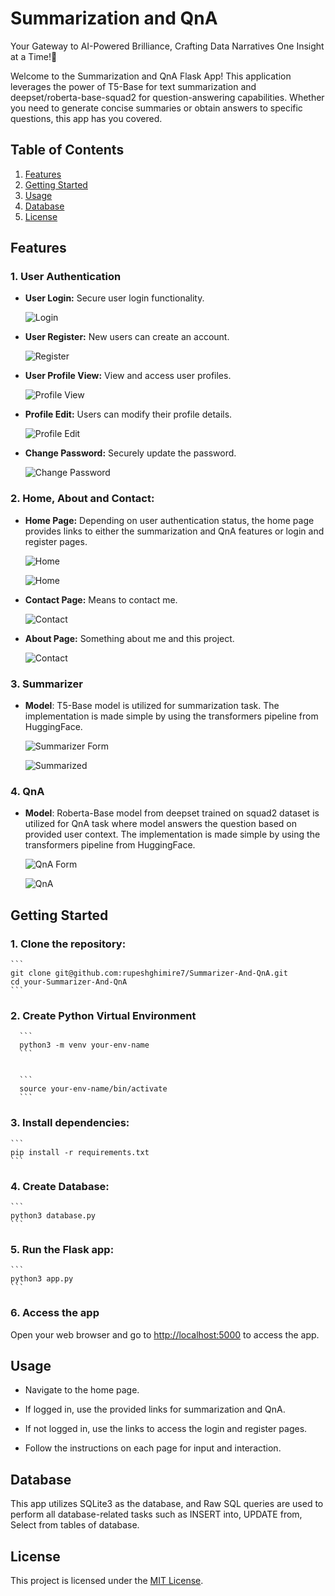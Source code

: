 # Summarization and QnA


Your Gateway to AI-Powered Brilliance, Crafting Data Narratives One Insight at a Time!🚀


Welcome to the Summarization and QnA Flask App! This application leverages the power of T5-Base for text summarization and deepset/roberta-base-squad2 for question-answering capabilities. Whether you need to generate concise summaries or obtain answers to specific questions, this app has you covered.




## Table of Contents

1. [Features](#features)
2. [Getting Started](#getting-started)
3. [Usage](#usage)
4. [Database](#database)
5. [License](#license)




## Features

### 1. User Authentication


- **User Login:** Secure user login functionality.

  
  ![Login](https://github.com/rupeshghimire7/Summarizer-And-QnA/blob/main/Results/LoginPage.jpg)
 
    
- **User Register:** New users can create an account.

  
  ![Register](https://github.com/rupeshghimire7/Summarizer-And-QnA/blob/main/Results/RegisterPage.jpg)

  
- **User Profile View:** View and access user profiles.


  ![Profile View](https://github.com/rupeshghimire7/Summarizer-And-QnA/blob/main/Results/UserProfile.jpg)


- **Profile Edit:** Users can modify their profile details.


  ![Profile Edit](https://github.com/rupeshghimire7/Summarizer-And-QnA/blob/main/Results/EditProfile.jpg)


- **Change Password:** Securely update the password.


  ![Change Password](https://github.com/rupeshghimire7/Summarizer-And-QnA/blob/main/Results/ChangePassword.jpg)




 
### 2. Home, About and Contact:


- **Home Page:** Depending on user authentication status, the home page provides links to either the summarization and QnA features or login and register pages.
  
  
  ![Home](https://github.com/rupeshghimire7/Summarizer-And-QnA/blob/main/Results/HomePage.jpg)
  
  ![Home](https://github.com/rupeshghimire7/Summarizer-And-QnA/blob/main/Results/HomePage2.jpg)



 
-  **Contact Page:** Means to contact me.

    ![Contact](https://github.com/rupeshghimire7/Summarizer-And-QnA/blob/main/Results/ContactPage.jpg)



-  **About Page:** Something about me and this project.

    ![Contact](https://github.com/rupeshghimire7/Summarizer-And-QnA/blob/main/Results/AboutPage.jpg)



### 3. Summarizer


- **Model**: T5-Base model is utilized for summarization task. The implementation is made simple by using the transformers pipeline from HuggingFace.

    ![Summarizer Form](https://github.com/rupeshghimire7/Summarizer-And-QnA/blob/main/Results/SummaryForm.jpg)


    ![Summarized](https://github.com/rupeshghimire7/Summarizer-And-QnA/blob/main/Results/Summary.jpg)


### 4. QnA

- **Model**: Roberta-Base model from deepset trained on squad2 dataset is utilized for QnA task where model answers the question based on provided user context. The implementation is made simple by using the transformers pipeline from HuggingFace.

    ![QnA Form](https://github.com/rupeshghimire7/Summarizer-And-QnA/blob/main/Results/QnAForm.jpg)


    ![QnA](https://github.com/rupeshghimire7/Summarizer-And-QnA/blob/main/Results/QnA.jpg)




## Getting Started

### 1. Clone the repository:
    ```
    git clone git@github.com:rupeshghimire7/Summarizer-And-QnA.git
    cd your-Summarizer-And-QnA
    ```



### 2. Create Python Virtual Environment

      ```
      python3 -m venv your-env-name
      ```
  
    
      ```
      source your-env-name/bin/activate
      ```


### 3. Install dependencies:

    ```
    pip install -r requirements.txt
    ```


### 4. Create Database:


    ```
    python3 database.py
    ```


### 5. Run the Flask app:

    ```
    python3 app.py
    ```


### 6. Access the app
  
  Open your web browser and go to [http://localhost:5000](http://localhost:5000) to access the app.




## Usage

- Navigate to the home page.

  
- If logged in, use the provided links for summarization and QnA.

  
- If not logged in, use the links to access the login and register pages.

  
- Follow the instructions on each page for input and interaction.

  
  
  


## Database
This app utilizes SQLite3 as the database, and Raw SQL queries are used to perform all database-related tasks such as INSERT into, UPDATE from, Select from tables of database.





## License
This project is licensed under the [MIT License](LICENSE).






  


  






